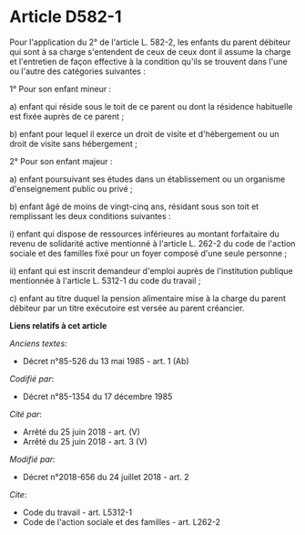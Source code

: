 # Article D582-1

Pour l'application du 2° de l'article L. 582-2, les enfants du parent débiteur qui sont à sa charge s'entendent de ceux de
ceux dont il assume la charge et l'entretien de façon effective à la condition qu'ils se trouvent dans l'une ou l'autre des
catégories suivantes :

1° Pour son enfant mineur :

a) enfant qui réside sous le toit de ce parent ou dont la résidence habituelle est fixée auprès de ce parent ;

b) enfant pour lequel il exerce un droit de visite et d'hébergement ou un droit de visite sans hébergement ;

2° Pour son enfant majeur :

a) enfant poursuivant ses études dans un établissement ou un organisme d'enseignement public ou privé ;

b) enfant âgé de moins de vingt-cinq ans, résidant sous son toit et remplissant les deux conditions suivantes :

i) enfant qui dispose de ressources inférieures au montant forfaitaire du revenu de solidarité active mentionné à l'article
L. 262-2 du code de l'action sociale et des familles fixé pour un foyer composé d'une seule personne ;

ii) enfant qui est inscrit demandeur d'emploi auprès de l'institution publique mentionnée à l'article L. 5312-1 du code du
travail ;

c) enfant au titre duquel la pension alimentaire mise à la charge du parent débiteur par un titre exécutoire est versée au
parent créancier.

**Liens relatifs à cet article**

_Anciens textes_:

  - Décret n°85-526 du 13 mai 1985 - art. 1 (Ab)

_Codifié par_:

  - Décret n°85-1354 du 17 décembre 1985

_Cité par_:

  - Arrêté du 25 juin 2018 - art. (V)
  - Arrêté du 25 juin 2018 - art. 3 (V)

_Modifié par_:

  - Décret n°2018-656 du 24 juillet 2018 - art. 2

_Cite_:

  - Code du travail - art. L5312-1
  - Code de l'action sociale et des familles - art. L262-2
